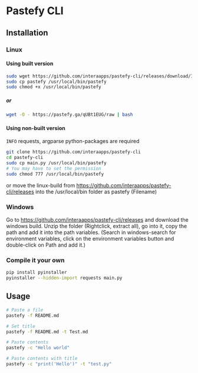 # Pastefy CLI

## Installation

### Linux
#### Using built version
```bash
sudo wget https://github.com/interaapps/pastefy-cli/releases/download/1.0/pastefy 
sudo cp pastefy /usr/local/bin/pastefy
sudo chmod +x /usr/local/bin/pastefy
```
##### or
```bash
wget -O - https://pastefy.ga/qUBt1EUG/raw | bash
```
#### Using non-built version
`INFO` requests, argparse python-packages are required
```bash
git clone https://github.com/interaapps/pastefy-cli
cd pastefy-cli
sudo cp main.py /usr/local/bin/pastefy
# You may have to set the permission
sudo chmod 777 /usr/local/bin/pastefy
```
or move the linux-build from https://github.com/interaapps/pastefy-cli/releases into the /usr/local/bin folder as pastefy (Filename)

### Windows
Go to https://github.com/interaapps/pastefy-cli/releases and download the windows build. Unzip the folder (Rightclick, extract all), go into it, copy the path and add it into the path variables. (Search in windows-search for environment variables, click on the environment variables button and double-click on Path and add it.)

### Compile it your own
```bash
pip install pyinstaller
pyinstaller --hidden-import requests main.py
```

## Usage
```bash
# Paste a file
pastefy -f README.md

# Set title
pastefy -f README.md -t Test.md

# Paste contents
pastefy -c "Hello world"

# Paste contents with title
pastefy -c "print('Hello')" -t "test.py"
```